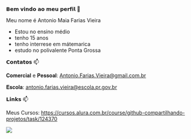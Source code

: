 𝗕𝗲𝗺 𝘃𝗶𝗻𝗱𝗼 𝗮𝗼 𝗺𝗲𝘂 𝗽𝗲𝗿𝗳𝗶𝗹 💙

Meu nome é Antonio Maia Farias Vieira

- Estou no ensino médio
- tenho 15 anos
- tenho interrese em mátemarica
- estudo no polivalente Ponta Grossa

𝗖𝗼𝗻𝘁𝗮𝘁𝗼𝘀 📫

𝐂𝐨𝐦𝐞𝐫𝐜𝐢𝐚𝐥 e 𝐏𝐞𝐬𝐬𝐨𝐚𝐥: Antonio.Farias.Vieira@gmail.com.br

𝐄𝐬𝐜𝐨𝐥𝐚: antonio.farias.vieira@escola.pr.gov.br

𝗟𝗶𝗻𝗸𝘀 📫

Meus Cursos: https://cursos.alura.com.br/course/github-compartilhando-projetos/task/124370


![](https://media.giphy.com/media/cuHjncTuHW40g/giphy.gif)
